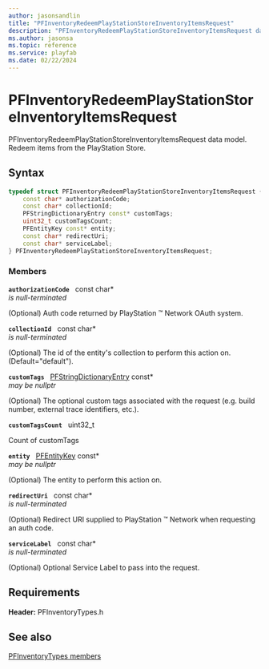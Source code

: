 ```yaml
---
author: jasonsandlin
title: "PFInventoryRedeemPlayStationStoreInventoryItemsRequest"
description: "PFInventoryRedeemPlayStationStoreInventoryItemsRequest data model. Redeem items from the PlayStation Store."
ms.author: jasonsa
ms.topic: reference
ms.service: playfab
ms.date: 02/22/2024
---
```


# PFInventoryRedeemPlayStationStoreInventoryItemsRequest  

PFInventoryRedeemPlayStationStoreInventoryItemsRequest data model. Redeem items from the PlayStation Store.  

## Syntax  
  
```cpp
typedef struct PFInventoryRedeemPlayStationStoreInventoryItemsRequest {  
    const char* authorizationCode;  
    const char* collectionId;  
    PFStringDictionaryEntry const* customTags;  
    uint32_t customTagsCount;  
    PFEntityKey const* entity;  
    const char* redirectUri;  
    const char* serviceLabel;  
} PFInventoryRedeemPlayStationStoreInventoryItemsRequest;  
```
  
### Members  
  
**`authorizationCode`** &nbsp; const char*  
*is null-terminated*  
  
(Optional) Auth code returned by PlayStation :tm: Network OAuth system.
  
**`collectionId`** &nbsp; const char*  
*is null-terminated*  
  
(Optional) The id of the entity's collection to perform this action on. (Default="default").
  
**`customTags`** &nbsp; [PFStringDictionaryEntry](../../pftypes/structs/pfstringdictionaryentry.md) const*  
*may be nullptr*  
  
(Optional) The optional custom tags associated with the request (e.g. build number, external trace identifiers, etc.).
  
**`customTagsCount`** &nbsp; uint32_t  
  
Count of customTags
  
**`entity`** &nbsp; [PFEntityKey](../../pftypes/structs/pfentitykey-c.md) const*  
*may be nullptr*  
  
(Optional) The entity to perform this action on.
  
**`redirectUri`** &nbsp; const char*  
*is null-terminated*  
  
(Optional) Redirect URI supplied to PlayStation :tm: Network when requesting an auth code.
  
**`serviceLabel`** &nbsp; const char*  
*is null-terminated*  
  
(Optional) Optional Service Label to pass into the request.
  
  
## Requirements  
  
**Header:** PFInventoryTypes.h
  
## See also  
[PFInventoryTypes members](../pfinventorytypes_members.md)  

  
  
